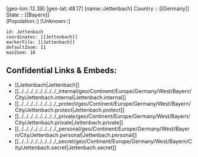 ﻿---
location: [48.17,12.38] 
mapzoom: [7,12] 
mapmarker: city 
type: City
tags:
- geo/City


SpocWebEntityId: 31197
isDeleted: false
confidential: public

---
[geo-lon::12.38] 
[geo-lat::48.17] 
[name::Jettenbach] 
Country :: [[Germany]]  
State :: [[Bayern]]  
[Population::] 
[Unknown::] 


```leaflet
id: Jettenbach
coordinates: [[Jettenbach]] 
markerFile: [[Jettenbach]] 
defaultZoom: 11 
maxZoom: 18
```


## Confidential Links & Embeds: 
- [[Jettenbach|Jettenbach]]  
- [[../../../../../../../../_internal/geo/Continent/Europe/Germany/West/Bayern/City/Jettenbach.internal|Jettenbach.internal]] 
- [[../../../../../../../../_protect/geo/Continent/Europe/Germany/West/Bayern/City/Jettenbach.protect|Jettenbach.protect]] 
- [[../../../../../../../../_private/geo/Continent/Europe/Germany/West/Bayern/City/Jettenbach.private|Jettenbach.private]] 
- [[../../../../../../../../_personal/geo/Continent/Europe/Germany/West/Bayern/City/Jettenbach.personal|Jettenbach.personal]] 
- [[../../../../../../../../_secret/geo/Continent/Europe/Germany/West/Bayern/City/Jettenbach.secret|Jettenbach.secret]] 
